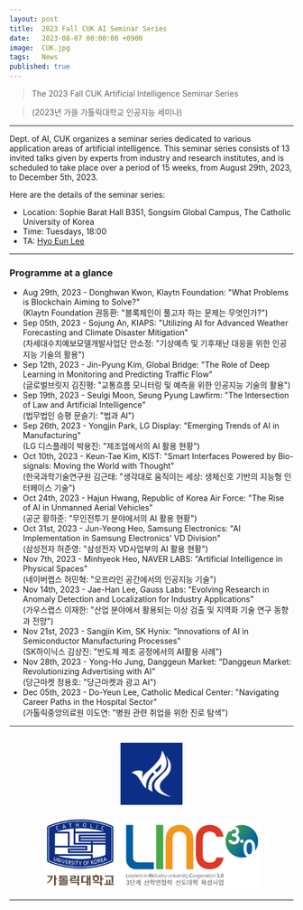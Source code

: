 ```yaml
---
layout: post
title:  2023 Fall CUK AI Seminar Series
date:   2023-08-07 00:00:00 +0900
image:  CUK.jpg
tags:   News
published: true
---
```


> The 2023 Fall CUK Artificial Intelligence Seminar Series

> (2023년 가을 가톨릭대학교 인공지능 세미나)

***

Dept. of AI, CUK organizes a seminar series dedicated to various application areas of artificial intelligence. This seminar series consists of 13 invited talks given by experts from industry and research institutes, and is scheduled to take place over a period of 15 weeks, from August 29th, 2023, to December 5th, 2023.

Here are the details of the seminar series:
* Location: Sophie Barat Hall B351, Songsim Global Campus, The Catholic University of Korea
* Time: Tuesdays, 18:00
* TA: [Hyo Eun Lee](https://nslab-cuk.github.io/member/helee)

***

### Programme at a glance
* Aug 29th, 2023 - Donghwan Kwon, Klaytn Foundation: "What Problems is Blockchain Aiming to Solve?" <br>(Klaytn Foundation 권동환: "블록체인이 풀고자 하는 문제는 무엇인가?")
* Sep 05th, 2023 - Sojung An, KIAPS: "Utilizing AI for Advanced Weather Forecasting and Climate Disaster Mitigation" <br>(차세대수치예보모델개발사업단 안소정: "기상예측 및 기후재난 대응을 위한 인공지능 기술의 활용")
* Sep 12th, 2023 - Jin-Pyung Kim, Global Bridge: "The Role of Deep Learning in Monitoring and Predicting Traffic Flow" <br>(글로벌브릿지 김진평: "교통흐름 모니터링 및 예측을 위한 인공지능 기술의 활용")
* Sep 19th, 2023 - Seulgi Moon, Seung Pyung Lawfirm: "The Intersection of Law and Artificial Intelligence" <br>(법무법인 승평 문슬기: "법과 AI")
* Sep 26th, 2023 - Yongjin Park, LG Display: "Emerging Trends of AI in Manufacturing" <br>(LG 디스플레이 박용진: "제조업에서의 AI 활용 현황")
* Oct 10th, 2023 - Keun-Tae Kim, KIST: "Smart Interfaces Powered by Bio-signals: Moving the World with Thought" <br>(한국과학기술연구원 김근태: "생각대로 움직이는 세상: 생체신호 기반의 지능형 인터페이스 기술")
* Oct 24th, 2023 - Hajun Hwang, Republic of Korea Air Force: "The Rise of AI in Unmanned Aerial Vehicles"  <br>(공군 황하준: "무인전투기 분야에서의 AI 활용 현황")
* Oct 31st, 2023 - Jun-Yeong Heo, Samsung Electronics: "AI Implementation in Samsung Electronics' VD Division" <br>(삼성전자 허준영: "삼성전자 VD사업부의 AI 활용 현황")
* Nov 7th, 2023 - Minhyeok Heo, NAVER LABS: "Artificial Intelligence in Physical Spaces" <br>(네이버랩스 허민혁: "오프라인 공간에서의 인공지능 기술")
* Nov 14th, 2023 - Jae-Han Lee, Gauss Labs: "Evolving Research in Anomaly Detection and Localization for Industry Applications" <br>(가우스랩스 이재한: "산업 분야에서 활용되는 이상 검출 및 지역화 기술 연구 동향과 전망")
* Nov 21st, 2023 - Sangjin Kim, SK Hynix: "Innovations of AI in Semiconductor Manufacturing Processes" <br>(SK하이닉스 김상진: "반도체 제조 공정에서의 AI활용 사례")
* Nov 28th, 2023 - Yong-Ho Jung, Danggeun Market: "Danggeun Market: Revolutionizing Advertising with AI" <br>(당근마켓 정용호: "당근마켓과 광고 AI")
* Dec 05th, 2023 - Do-Yeun Lee, Catholic Medical Center: "Navigating Career Paths in the Hospital Sector" <br>(가톨릭중앙의료원 이도연: "병원 관련 취업을 위한 진로 탐색")

***

<p align="center"><a href="https://cukai.catholic.ac.kr/cukai/index.html"><img align="center" src="/images/AI_Logo.png" style="width : 110px; margin : 15px"></a><a href="https://linc.catholic.ac.kr/lincplus/index.html"><img align="center" src="/images/CUKLINK_Logo.jpg" style="width : 380px; margin : 10px; max-width: 90%"></a></p>

***
